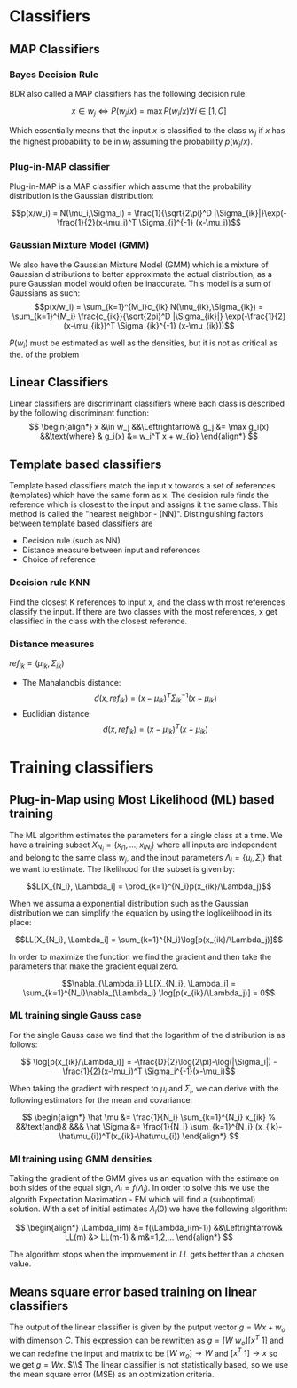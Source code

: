# Classifiers #

## MAP Classifiers ##
### Bayes Decision Rule ###
BDR also called a MAP classifiers has the following decision rule:

$$x \in w_j \Leftrightarrow P(w_j/x) = \max P(w_i/x) \forall i \in [1, C]$$

Which essentially means that the input $x$ is classified to the class $w_j$ if $x$ has the highest probability to be in $w_j$ assuming the probability $p(w_j/x)$. 

### Plug-in-MAP classifier ### 
Plug-in-MAP is a MAP classifier which assume that the probability distribution is the Gaussian distribution:

$$p(x/w_i) = N(\mu_i,\Sigma_i) = \frac{1}{\sqrt{2\pi}^D |\Sigma_{ik}|}\exp(-\frac{1}{2}(x-\mu_i)^T \Sigma_{i}^{-1} (x-\mu_i))$$

### Gaussian Mixture Model (GMM) ###
We also have the Gaussian Mixture Model (GMM) which is a mixture of Gaussian distributions
    to better approximate the actual distribution, as a pure Gaussian model would often be inaccurate.
    This model is a sum of Gaussians as such:
    $$p(x/w_i) = \sum_{k=1}^{M_i}c_{ik} N(\mu_{ik},\Sigma_{ik}) = \sum_{k=1}^{M_i}
    \frac{c_{ik}}{\sqrt{2pi}^D |\Sigma_{ik}|} \exp(-\frac{1}{2}(x-\mu_{ik})^T \Sigma_{ik}^{-1} (x-\mu_{ik}))$$


$P(w_i)$ must be estimated as well as the densities, but it is not as critical as the. 
of the problem 

## Linear Classifiers ##
Linear classifiers are discriminant classifiers where each class is described by the following discriminant function: 
$$
\begin{align*}
    x &\in w_j &&\Leftrightarrow& g_j &= \max g_i(x) &&\text{where} & g_i(x) &= w_i^T x + w_{io}
\end{align*}
$$

## Template based classifiers ##
Template based classifiers match the input x towards a set of references (templates) which have the same form as x. The decision rule finds the reference which is closest to the input and assigns it the same class. This method is called the "nearest neighbor - (NN)". Distinguishing factors between template based classifiers are 

- Decision rule (such as NN)
- Distance measure between input and references
- Choice of reference

### Decision rule KNN ###
Find the closest K references to input x, and the class with most references classify the input. If there are two classes with the most references, x get classified in the class with the closest reference.

### Distance measures ###
$ref_{ik} = (\mu_{ik}, \Sigma_{ik})$
- The Mahalanobis distance: $$d(x, ref_{ik}) = (x - \mu_{ik})^T \Sigma_{ik}^{-1} (x - \mu_{ik})$$
- Euclidian distance: $$d(x, ref_{ik}) = (x - \mu_{ik})^T (x - \mu_{ik})$$


# Training classifiers #

## Plug-in-Map using Most Likelihood (ML) based training ##
The ML algorithm estimates the parameters for a single class at a time. We have a training subset $X_{N_i} = \{x_{i1}, ...,x_{iN_i}\}$ where all inputs are independent and belong to the same class $w_j$, and the input parameters $\Lambda_i = \{\mu_i, \Sigma_i\}$ that we want to estimate. The likelihood for the subset is given by:

$$L[X_{N_i}, \Lambda_i] = \prod_{k=1}^{N_i}p(x_{ik}/\Lambda_j)$$

When we assuma a exponential distribution such as the Gaussian distribution we can simplify the equation by using the loglikelihood in its place:

$$LL[X_{N_i}, \Lambda_i] = \sum_{k=1}^{N_i}\log[p(x_{ik}/\Lambda_j)]$$


In order to maximize the function we find the gradient and then take the parameters that make the gradient equal zero.

$$\nabla_{\Lambda_i} LL[X_{N_i}, \Lambda_i] = \sum_{k=1}^{N_i}\nabla_{\Lambda_i} \log[p(x_{ik}/\Lambda_j)] = 0$$

### ML training single Gauss case ###

For the single Gauss case we find that the logarithm of the distribution is as follows:

$$ \log[p(x_{ik}/\Lambda_i)] = -\frac{D}{2}\log(2\pi)-\log(|\Sigma_i|) - \frac{1}{2}(x-\mu_i)^T \Sigma_i^{-1}(x-\mu_i)$$

When taking the gradient with respect to $\mu_i$ and $\Sigma_i$, we can derive with the following estimators for the mean and covariance:

$$
\begin{align*}
    \hat \mu &= \frac{1}{N_i} \sum_{k=1}^{N_i} x_{ik} 
    % &&\text{and}&
    &&& 
    \hat \Sigma &= \frac{1}{N_i} \sum_{k=1}^{N_i} (x_{ik}-\hat\mu_{i})^T(x_{ik}-\hat\mu_{i})
    \end{align*}
$$

### Ml training using GMM densities ###

Taking the gradient of the GMM gives us an equation with the estimate on both sides of the equal sign, $\Lambda_i = f(\Lambda_i)$. In order to solve this we use the algorith Expectation Maximation - EM which will find a (suboptimal) solution. With a set of initial estimates $\Lambda_i(0)$ we have the following algorithm:

$$ 
\begin{align*}
    \Lambda_i(m) &= f(\Lambda_i(m-1)) &&\Leftrightarrow& LL(m) &> LL(m-1) & m&=1,2,...
\end{align*}
$$ 

The algorithm stops when the improvement in $LL$ gets better than a chosen value.

## Means square error based training on linear classifiers ##

The output of the linear classifier is given by the putput vector $g=Wx+w_o$ with dimenson $C$. This expression can be rewritten as $g = [W \ w_o][x^T \ 1]$ and we can redefine the input and matrix to be $[W \ w_o] \rightarrow W$ and $[x^T \ 1] \rightarrow x$ so we get $g=Wx$. $\\$
The linear classifier is not statistically based, so we use the mean square error (MSE) as an optimization criteria. 

$$
$$